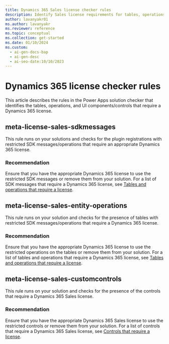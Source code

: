 ```yaml
---
title: Dynamics 365 Sales license checker rules
description: Identify Sales license requirements for tables, operations, and UI components/controls with the license checker.
author: lavanyakr01
ms.author: lavanyakr
ms.reviewer: reference
ms.topic: conceptual
ms.collection: get-started
ms.date: 01/10/2024
ms.custom:
  - ai-gen-docs-bap
  - ai-gen-desc
  - ai-seo-date:10/10/2023
---
```


# Dynamics 365 license checker rules

This article describes the rules in the Power Apps solution checker that identifies the tables, operations, and UI components/controls that require a Dynamics 365 license.

## meta-license-sales-sdkmessages

This rule runs on your solutions and checks for the plugin registrations with restricted SDK messages/operations that require an appropriate Dynamics 365 license. 

### Recommendation

Ensure that you have the appropriate Dynamics 365 license to use the restricted SDK messages or remove them from your solution. For a list of SDK messages that require a Dynamics 365 license, see [Tables and operations that require a license](license-enforcement.md#tables-and-operations-that-require-a-license).

## meta-license-sales-entity-operations

This rule runs on your solution and checks for the presence of tables with restricted SDK messages/operations that require a Dynamics 365 license.

### Recommendation

Ensure that you have the appropriate Dynamics 365 license to use the restricted operations on the tables or remove them from your solution. For a list of tables and operations that require a Dynamics 365 license, see [Tables and operations that require a license](license-enforcement.md#tables-and-operations-that-require-a-license).

## meta-license-sales-customcontrols

This rule runs on your solution and checks for the presence of the controls that require a Dynamics 365 Sales license.

### Recommendation

Ensure that you have the appropriate Dynamics 365 Sales license to use the restricted controls or remove them from your solution. For a list of controls that require a Dynamics 365 Sales license, see [Controls that require a license](license-enforcement.md#controls-that-require-a-license).
